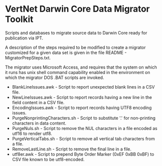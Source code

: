 # VertNet Darwin Core Data Migrator Toolkit


Scripts and databases to migrate source data to Darwin Core ready for publication via IPT.

A description of the steps required to be modified to create a migrator customized for a given data set is given in the file README - MigratorPrepSteps.txt.

The migrator uses Microsoft Access, and requires that the system on which it runs has unix shell command capability enabled in the environment on which the migrator DOS .BAT scripts are invoked.

- BlankLineIssues.awk - Script to report unexpected blank lines in a CSV file.
- NewLineIssues.awk - Script to report records having a new line in the field content in a CSV file.
- EncodingIssues.awk - Script to report records having UTF8 encoding issues.
- PurgeNonprintingCharacters.sh - Script to substitute '.' for non-printing characters in data content.
- PurgeNuls.sh - Script to remove the NUL characters in a file encoded as utf16 to render utf8.
- PurgeVerticalTabs.sh - Script to remove all vertical tab characters from a file.
- RemoveLastLine.sh - Script to remove the final line in a file.
- utf8er.awk - Script to prepend Byte Order Marker (0xEF 0xBB 0xBF) to CSV file known to be utf8-encoded.
